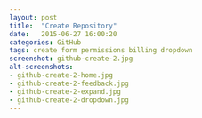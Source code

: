 ```yaml
---
layout: post
title:  "Create Repository"
date:   2015-06-27 16:00:20
categories: GitHub
tags: create form permissions billing dropdown
screenshot: github-create-2.jpg
alt-screenshots: 
- github-create-2-home.jpg 
- github-create-2-feedback.jpg 
- github-create-2-expand.jpg 
- github-create-2-dropdown.jpg
---
```

